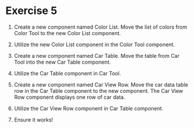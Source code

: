 # Exercise 5

1. Create a new component named Color List. Move the list of colors from Color Tool to the new Color List component.

2. Utilize the new Color List component in the Color Tool component.

3. Create a new component named Car Table. Move the table from Car Tool into the new Car Table component.

4. Utilize the Car Table component in Car Tool.

5. Create a new component named Car View Row. Move the car data table row in the Car Table component to the new component. The Car View Row component displays one row of car data.

6. Utilize the Car View Row component in Car Table component.

7. Ensure it works!